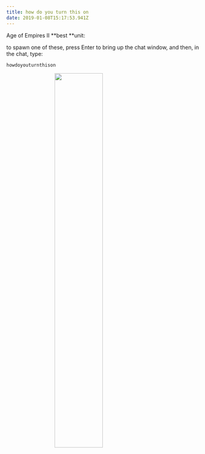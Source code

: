 ```yaml
---
title: how do you turn this on
date: 2019-01-08T15:17:53.941Z
---
```

Age of Empires II **best **unit:

to spawn one of these, press Enter to bring up the chat window, and then, in the chat, type:

`howdoyouturnthison`

<img src="/uploads/d8ed11ff7686d8444c354383c498f87de3755724_full.jpg" 
style="display: block;
  margin-left: auto;
  margin-right: auto;
  width: 50%;"
/>
